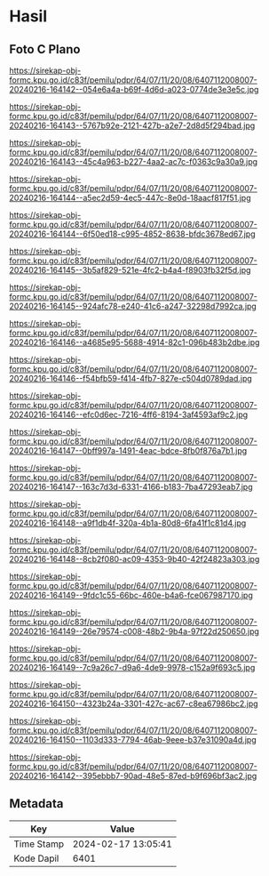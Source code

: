 # Hasil

## Foto C Plano

https://sirekap-obj-formc.kpu.go.id/c83f/pemilu/pdpr/64/07/11/20/08/6407112008007-20240216-164142--054e6a4a-b69f-4d6d-a023-0774de3e3e5c.jpg

https://sirekap-obj-formc.kpu.go.id/c83f/pemilu/pdpr/64/07/11/20/08/6407112008007-20240216-164143--5767b92e-2121-427b-a2e7-2d8d5f294bad.jpg

https://sirekap-obj-formc.kpu.go.id/c83f/pemilu/pdpr/64/07/11/20/08/6407112008007-20240216-164143--45c4a963-b227-4aa2-ac7c-f0363c9a30a9.jpg

https://sirekap-obj-formc.kpu.go.id/c83f/pemilu/pdpr/64/07/11/20/08/6407112008007-20240216-164144--a5ec2d59-4ec5-447c-8e0d-18aacf817f51.jpg

https://sirekap-obj-formc.kpu.go.id/c83f/pemilu/pdpr/64/07/11/20/08/6407112008007-20240216-164144--6f50ed18-c995-4852-8638-bfdc3678ed67.jpg

https://sirekap-obj-formc.kpu.go.id/c83f/pemilu/pdpr/64/07/11/20/08/6407112008007-20240216-164145--3b5af829-521e-4fc2-b4a4-f8903fb32f5d.jpg

https://sirekap-obj-formc.kpu.go.id/c83f/pemilu/pdpr/64/07/11/20/08/6407112008007-20240216-164145--924afc78-e240-41c6-a247-32298d7992ca.jpg

https://sirekap-obj-formc.kpu.go.id/c83f/pemilu/pdpr/64/07/11/20/08/6407112008007-20240216-164146--a4685e95-5688-4914-82c1-096b483b2dbe.jpg

https://sirekap-obj-formc.kpu.go.id/c83f/pemilu/pdpr/64/07/11/20/08/6407112008007-20240216-164146--f54bfb59-f414-4fb7-827e-c504d0789dad.jpg

https://sirekap-obj-formc.kpu.go.id/c83f/pemilu/pdpr/64/07/11/20/08/6407112008007-20240216-164146--efc0d6ec-7216-4ff6-8194-3af4593af9c2.jpg

https://sirekap-obj-formc.kpu.go.id/c83f/pemilu/pdpr/64/07/11/20/08/6407112008007-20240216-164147--0bff997a-1491-4eac-bdce-8fb0f876a7b1.jpg

https://sirekap-obj-formc.kpu.go.id/c83f/pemilu/pdpr/64/07/11/20/08/6407112008007-20240216-164147--163c7d3d-6331-4166-b183-7ba47293eab7.jpg

https://sirekap-obj-formc.kpu.go.id/c83f/pemilu/pdpr/64/07/11/20/08/6407112008007-20240216-164148--a9f1db4f-320a-4b1a-80d8-6fa41f1c81d4.jpg

https://sirekap-obj-formc.kpu.go.id/c83f/pemilu/pdpr/64/07/11/20/08/6407112008007-20240216-164148--8cb2f080-ac09-4353-9b40-42f24823a303.jpg

https://sirekap-obj-formc.kpu.go.id/c83f/pemilu/pdpr/64/07/11/20/08/6407112008007-20240216-164149--9fdc1c55-66bc-460e-b4a6-fce067987170.jpg

https://sirekap-obj-formc.kpu.go.id/c83f/pemilu/pdpr/64/07/11/20/08/6407112008007-20240216-164149--26e79574-c008-48b2-9b4a-97f22d250650.jpg

https://sirekap-obj-formc.kpu.go.id/c83f/pemilu/pdpr/64/07/11/20/08/6407112008007-20240216-164149--7c9a26c7-d9a6-4de9-9978-c152a9f693c5.jpg

https://sirekap-obj-formc.kpu.go.id/c83f/pemilu/pdpr/64/07/11/20/08/6407112008007-20240216-164150--4323b24a-3301-427c-ac67-c8ea67986bc2.jpg

https://sirekap-obj-formc.kpu.go.id/c83f/pemilu/pdpr/64/07/11/20/08/6407112008007-20240216-164150--1103d333-7794-46ab-9eee-b37e31090a4d.jpg

https://sirekap-obj-formc.kpu.go.id/c83f/pemilu/pdpr/64/07/11/20/08/6407112008007-20240216-164142--395ebbb7-90ad-48e5-87ed-b9f696bf3ac2.jpg


## Metadata

| Key        | Value               |
| ---------- | ------------------- |
| Time Stamp | 2024-02-17 13:05:41 |
| Kode Dapil | 6401                |



